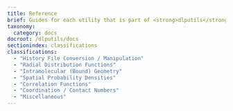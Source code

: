 ```yaml
---
title: Reference
brief: Guides for each utility that is part of <strong>dlputils</strong>
taxonomy:
  category: docs
docroot: /dlputils/docs
sectionindex: classifications
classifications:
  - "History File Conversion / Manipulation"
  - "Radial Distribution Functions"
  - "Intramolecular (Bound) Geometry"
  - "Spatial Probability Densities"
  - "Correlation Functions"
  - "Coordination / Contact Numbers"
  - "Miscellaneous"
---
```


